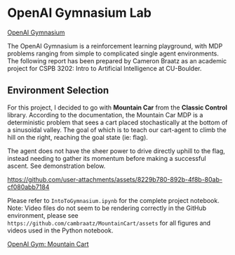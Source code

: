 ﻿# OpenAI Gymnasium Lab
<a href="https://gymnasium.farama.org/">OpenAI Gymnasium</a>

The OpenAI Gymnasium is a reinforcement learning playground, with MDP problems ranging from simple to complicated single agent environments. The following report has been prepared by Cameron Braatz as an academic project for CSPB 3202: Intro to Artificial Intelligence at CU-Boulder.

## Environment Selection
For this project, I decided to go with **Mountain Car** from the **Classic Control** library. According to the documentation, the Mountain Car MDP is a deterministic problem that sees a cart placed stochastically at the bottom of a sinusoidal valley. The goal of which is to teach our cart-agent to climb the hill on the right, reaching the goal state (ie: flag). 

The agent does not have the sheer power to drive directly uphill to the flag, instead needing to gather its momentum before making a successful ascent. See demonstration below.

https://github.com/user-attachments/assets/8229b780-892b-4f8b-80ab-cf080abb7184

Please refer to `IntoToGymnasium.ipynb` for the complete project notebook. Note: Video files do not seem to be rendering correctly in the GitHub environment, please see `https://github.com/cambraatz/MountainCart/assets` for all figures and videos used in the Python notebook.

<a href="https://gymnasium.farama.org/environments/classic_control/mountain_car/">OpenAI Gym: Mountain Cart</a>
